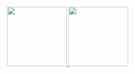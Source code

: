 <div>
  <a href="https://github.com/juliasvilar">
  <p><img height="140em" src="https://github-readme-stats.vercel.app/api?username=juliasvilar&show_icons=true&theme=dracula&include_all_commits=true&count_private=true"/> <img height="140em" src="https://github-readme-stats.vercel.app/api/top-langs/?username=juliasvilar&layout=compact&langs_count=16&theme=dracula"/><p>
